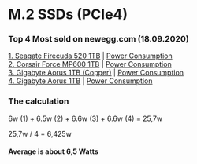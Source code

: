 # M.2 SSDs (PCIe4)

### Top 4 Most sold on newegg.com (18.09.2020)

[1. Seagate Firecuda 520 1TB](https://www.newegg.com/seagate-firecuda-520-1tb/p/N82E16820248108) | [Power Consumption](https://www.seagate.com/www-content/support-content/internal-products/ssd/firecuda-520-ssd/_shared/files/100857985-C-FireCuda-520-product-manual.pdf)</br>
[2. Corsair Force MP600 1TB](https://www.newegg.com/corsair-force-mp600-1tb/p/N82E16820236548?Item=N82E16820236548) | [Power Consumption](https://www.corsair.com/us/en/Categories/Products/Storage/M-2-SSDs/Force-Series%E2%84%A2-Gen-4-PCIe-NVMe-M-2-SSD/p/CSSD-F1000GBMP600#tab-tech-specs)</br>
[3. Gigabyte Aorus 1TB (Copper)](https://www.newegg.com/gigabyte-aorus-1tb/p/N82E16820009012?Item=N82E16820009012) | [Power Consumption](https://www.gigabyte.com/de/Solid-State-Drive/AORUS-NVMe-Gen4-SSD-1TB/sp#sp)</br>
[4. Gigabyte Aorus 1TB](https://www.newegg.com/gigabyte-1tb-aorus-gen4/p/N82E16820009018?Item=N82E16820009018) | [Power Consumption](https://www.gigabyte.com/de/Solid-State-Drive/AORUS-Gen4-SSD-1TB/sp#sp) </br>

### The calculation

6w (1) + 6.5w (2) + 6.6w (3) + 6.6w (4) = 25,7w

25,7w / 4 = 6,425w

#### Average is about 6,5 Watts
